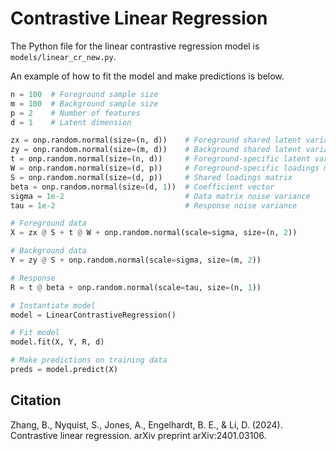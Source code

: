 # Contrastive Linear Regression

The Python file for the linear contrastive regression model is `models/linear_cr_new.py`.

An example of how to fit the model and make predictions is below.

```python
n = 100  # Foreground sample size
m = 100  # Background sample size
p = 2    # Number of features
d = 1    # Latent dimension

zx = onp.random.normal(size=(n, d))    # Foreground shared latent variables
zy = onp.random.normal(size=(m, d))    # Background shared latent variables
t = onp.random.normal(size=(n, d))     # Foreground-specific latent variables
W = onp.random.normal(size=(d, p))     # Foreground-specific loadings matrix
S = onp.random.normal(size=(d, p))     # Shared loadings matrix
beta = onp.random.normal(size=(d, 1))  # Coefficient vector
sigma = 1e-2                           # Data matrix noise variance
tau = 1e-2                             # Response noise variance

# Foreground data
X = zx @ S + t @ W + onp.random.normal(scale=sigma, size=(n, 2))

# Background data
Y = zy @ S + onp.random.normal(scale=sigma, size=(m, 2))

# Response
R = t @ beta + onp.random.normal(scale=tau, size=(n, 1))

# Instantiate model
model = LinearContrastiveRegression()

# Fit model
model.fit(X, Y, R, d)

# Make predictions on training data
preds = model.predict(X)
```

## Citation

Zhang, B., Nyquist, S., Jones, A., Engelhardt, B. E., & Li, D. (2024). Contrastive linear regression. arXiv preprint arXiv:2401.03106. 